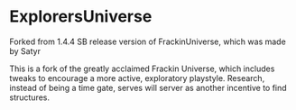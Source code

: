 # ExplorersUniverse
Forked from 1.4.4 SB release version of FrackinUniverse, which was made by Satyr

This is a fork of the greatly acclaimed Frackin Universe, which includes tweaks to encourage a more active, exploratory playstyle. Research, instead of being a time gate, serves
will server as another incentive to find structures. 
